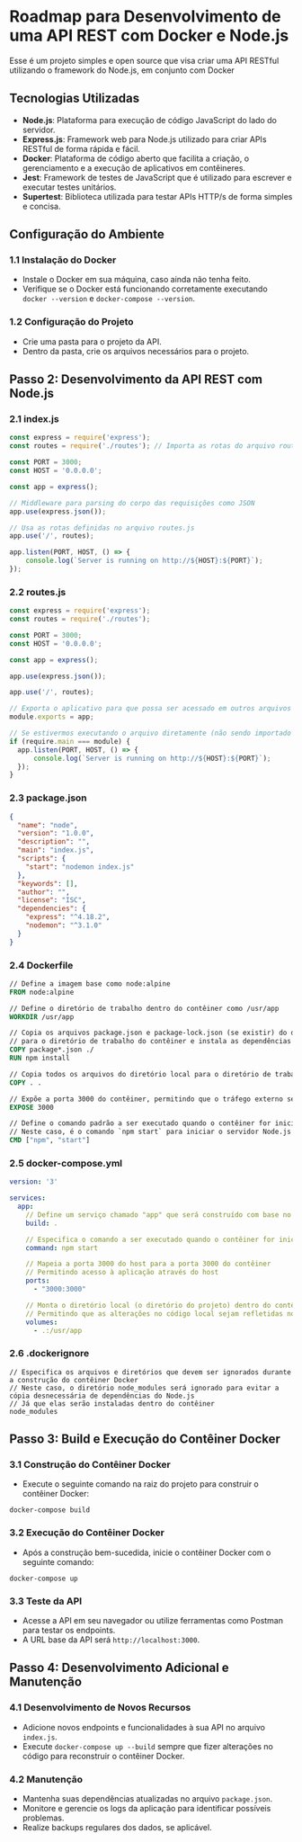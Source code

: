 # Roadmap para Desenvolvimento de uma API REST com Docker e Node.js

Esse é um projeto simples e open source que visa criar uma API RESTful utilizando o framework do Node.js, em conjunto com Docker 

## Tecnologias Utilizadas

- **Node.js**: Plataforma para execução de código JavaScript do lado do servidor.
- **Express.js**: Framework web para Node.js utilizado para criar APIs RESTful de forma rápida e fácil.
- **Docker**: Plataforma de código aberto que facilita a criação, o gerenciamento e a execução de aplicativos em contêineres.
- **Jest**: Framework de testes de JavaScript que é utilizado para escrever e executar testes unitários.
- **Supertest**: Biblioteca utilizada para testar APIs HTTP/s de forma simples e concisa.

## Configuração do Ambiente

### 1.1 Instalação do Docker
- Instale o Docker em sua máquina, caso ainda não tenha feito.
- Verifique se o Docker está funcionando corretamente executando `docker --version` e `docker-compose --version`.

### 1.2 Configuração do Projeto
- Crie uma pasta para o projeto da API.
- Dentro da pasta, crie os arquivos necessários para o projeto.

## Passo 2: Desenvolvimento da API REST com Node.js
### 2.1 index.js
```javascript
const express = require('express');
const routes = require('./routes'); // Importa as rotas do arquivo routes.js

const PORT = 3000;
const HOST = '0.0.0.0';

const app = express();

// Middleware para parsing do corpo das requisições como JSON
app.use(express.json());

// Usa as rotas definidas no arquivo routes.js
app.use('/', routes);

app.listen(PORT, HOST, () => {
    console.log(`Server is running on http://${HOST}:${PORT}`);
});
```

### 2.2 routes.js
```javascript
const express = require('express');
const routes = require('./routes');

const PORT = 3000;
const HOST = '0.0.0.0';

const app = express();

app.use(express.json());

app.use('/', routes);

// Exporta o aplicativo para que possa ser acessado em outros arquivos (como os testes)
module.exports = app;

// Se estivermos executando o arquivo diretamente (não sendo importado em outro lugar), inicie o servidor
if (require.main === module) {
  app.listen(PORT, HOST, () => {
      console.log(`Server is running on http://${HOST}:${PORT}`);
  });
}
```

### 2.3 package.json
```json
{
  "name": "node",
  "version": "1.0.0",
  "description": "",
  "main": "index.js",
  "scripts": {
    "start": "nodemon index.js"
  },
  "keywords": [],
  "author": "",
  "license": "ISC",
  "dependencies": {
    "express": "^4.18.2",
    "nodemon": "^3.1.0"
  }
}
```

### 2.4 Dockerfile
```Dockerfile
// Define a imagem base como node:alpine
FROM node:alpine

// Define o diretório de trabalho dentro do contêiner como /usr/app
WORKDIR /usr/app

// Copia os arquivos package.json e package-lock.json (se existir) do diretório local
// para o diretório de trabalho do contêiner e instala as dependências do Node.js
COPY package*.json ./
RUN npm install

// Copia todos os arquivos do diretório local para o diretório de trabalho do contêiner
COPY . .

// Expõe a porta 3000 do contêiner, permitindo que o tráfego externo se comunique com a aplicação Node.js em execução
EXPOSE 3000

// Define o comando padrão a ser executado quando o contêiner for iniciado
// Neste caso, é o comando `npm start` para iniciar o servidor Node.js
CMD ["npm", "start"]
```

### 2.5 docker-compose.yml
```yaml
version: '3'

services:
  app:
    // Define um serviço chamado "app" que será construído com base no Dockerfile no diretório atual
    build: .

    // Especifica o comando a ser executado quando o contêiner for iniciado
    command: npm start

    // Mapeia a porta 3000 do host para a porta 3000 do contêiner
    // Permitindo acesso à aplicação através do host
    ports:
      - "3000:3000"

    // Monta o diretório local (o diretório do projeto) dentro do contêiner em /usr/app
    // Permitindo que as alterações no código local sejam refletidas no contêiner sem a necessidade de reconstruí-lo
    volumes:
      - .:/usr/app
```

### 2.6 .dockerignore
```Copy code
// Especifica os arquivos e diretórios que devem ser ignorados durante a construção do contêiner Docker
// Neste caso, o diretório node_modules será ignorado para evitar a cópia desnecessária de dependências do Node.js
// Já que elas serão instaladas dentro do contêiner
node_modules
```

## Passo 3: Build e Execução do Contêiner Docker
### 3.1 Construção do Contêiner Docker
- Execute o seguinte comando na raiz do projeto para construir o contêiner Docker:
```Copy code
docker-compose build
```

### 3.2 Execução do Contêiner Docker
- Após a construção bem-sucedida, inicie o contêiner Docker com o seguinte comando:
```Copy code
docker-compose up
```

### 3.3 Teste da API
- Acesse a API em seu navegador ou utilize ferramentas como Postman para testar os endpoints. 
- A URL base da API será `http://localhost:3000`.

## Passo 4: Desenvolvimento Adicional e Manutenção
### 4.1 Desenvolvimento de Novos Recursos 
- Adicione novos endpoints e funcionalidades à sua API no arquivo `index.js`. 
- Execute `docker-compose up --build` sempre que fizer alterações no código para reconstruir o contêiner Docker.

### 4.2 Manutenção 
- Mantenha suas dependências atualizadas no arquivo `package.json`.
- Monitore e gerencie os logs da aplicação para identificar possíveis problemas.
- Realize backups regulares dos dados, se aplicável.
